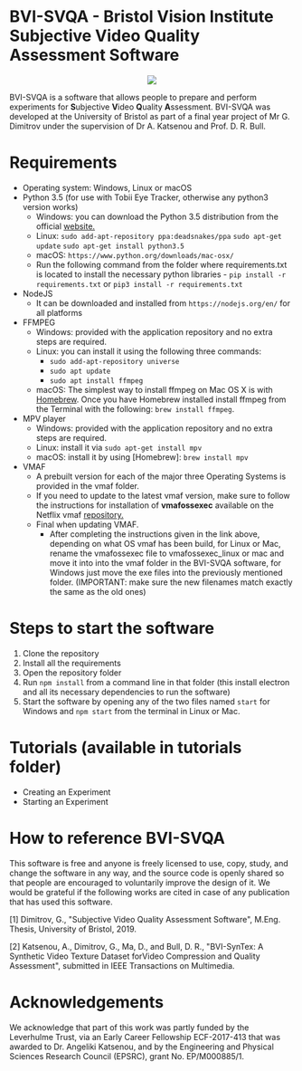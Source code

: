 # BVI-SVQA - Bristol Vision Institute Subjective Video Quality Assessment Software

<p align="center">
  <img src="/doc/animation.gif">
</p>

BVI-SVQA is a software that allows people to prepare and perform experiments for **S**ubjective **V**ideo **Q**uality **A**ssessment. BVI-SVQA was developed at the University of Bristol as part of a final year project of Mr G. Dimitrov under the supervision of Dr A. Katsenou and Prof. D. R. Bull.

# Requirements

* Operating system: Windows, Linux or macOS
* Python 3.5 (for use with Tobii Eye Tracker, otherwise any python3 version works)
    - Windows: you can download the Python 3.5 distribution from the official [website.](https://www.python.org/downloads/release/python-354rc1/) 
    - Linux: `sudo add-apt-repository ppa:deadsnakes/ppa` `sudo apt-get update` `sudo apt-get install python3.5`
    - macOS: `https://www.python.org/downloads/mac-osx/`
    - Run the following command from the folder where requirements.txt is located to install the necessary python libraries - `pip install -r requirements.txt` or `pip3 install -r requirements.txt`
* NodeJS
    - It can be downloaded and installed from `https://nodejs.org/en/` for all platforms
* FFMPEG
    - Windows: provided with the application repository and no extra steps are required.
    - Linux: you can install it using the following three commands:
       - `sudo add-apt-repository universe`
       - `sudo apt update`
       - `sudo apt install ffmpeg`
    - macOS: The simplest way to install ffmpeg on Mac OS X is with [Homebrew](http://mxcl.github.com/homebrew/). Once you have Homebrew                installed install ffmpeg from the Terminal with the following: `brew install ffmpeg`.
 * MPV player
    - Windows: provided with the application repository and no extra steps are required.
    - Linux: install it via `sudo apt-get install mpv`
    - macOS: install it by using [Homebrew]: `brew install mpv`
 * VMAF
    - A prebuilt version for each of the major three Operating Systems is provided in the vmaf folder.
    - If you need to update to the latest vmaf version, make sure to follow the instructions for installation of **vmafossexec** available on the Netflix vmaf [repository.](https://github.com/Netflix/vmaf/blob/master/resource/doc/vmafossexec.md)
     - Final when updating VMAF. 
        - After completing the instructions given in the link above, depending on what OS vmaf has been build, for Linux or Mac, rename the vmafossexec file to vmafossexec_linux or mac and move it into into the vmaf folder in the BVI-SVQA software, for Windows just move the exe files into the previously mentioned folder. (IMPORTANT: make sure the new filenames match exactly the same as the old ones) 
        

    
# Steps to start the software

1. Clone the repository
2. Install all the requirements
3. Open the repository folder
4. Run `npm install` from a command line in that folder (this install electron and all its necessary dependencies to run the software)
5. Start the software by opening any of the two files named `start` for Windows and `npm start` from the terminal in Linux or Mac.

# Tutorials (available in tutorials folder)
  * Creating an Experiment
  * Starting an Experiment
  
# How to reference BVI-SVQA
This software is free and anyone is freely licensed to use, copy, study, and change the software in any way, and the source code is openly shared so that people are encouraged to voluntarily improve the design of it.
We would be grateful if the following works are cited in case of any publication that has used this software.

[1] Dimitrov, G., "Subjective Video Quality Assessment Software", M.Eng. Thesis, University of Bristol, 2019.

[2] Katsenou, A., Dimitrov, G., Ma, D., and Bull, D. R., "BVI-SynTex: A Synthetic Video Texture Dataset forVideo Compression and Quality Assessment", submitted in IEEE Transactions on Multimedia.

# Acknowledgements
We acknowledge that part of this work was partly funded by the Leverhulme Trust, via an Early Career Fellowship ECF-2017-413 that was awarded to Dr. Angeliki Katsenou, and by the Engineering and  Physical  Sciences  Research  Council  (EPSRC), grant No. EP/M000885/1.
